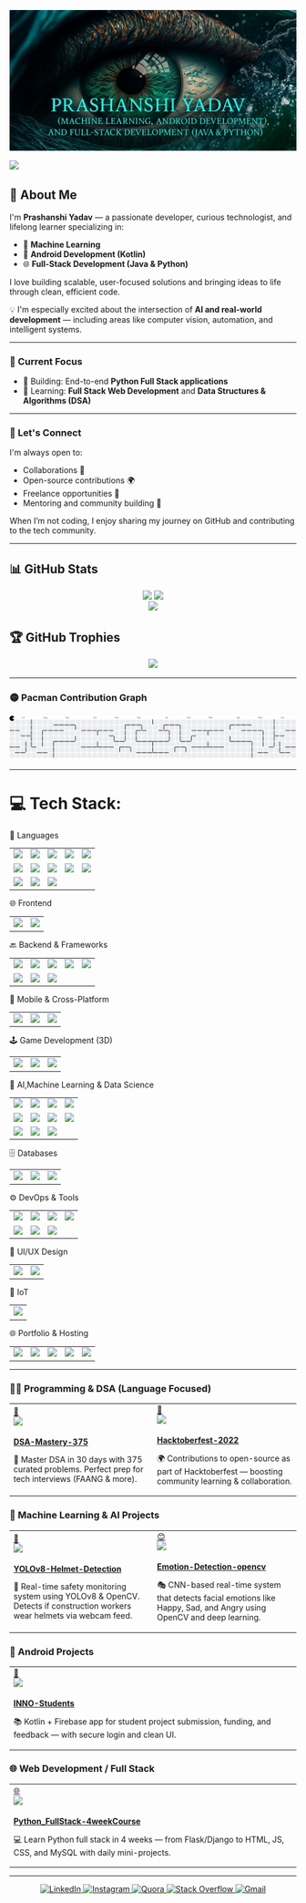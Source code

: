<p align="center">
  <img src="https://github.com/prashanshi11/prashanshi11/blob/main/image/profile2.png" />
</p>

<a href="https://www.github.com/prashanshi11" target="_blank" rel="noreferrer"><img
src="https://img.shields.io/github/followers/prashanshi11?logo=github&style=for-the-badge&color=0891b2&labelColor=1c1917" /></a>
## 🚀 About Me

I'm **Prashanshi Yadav** — a passionate developer, curious technologist, and lifelong learner specializing in:

- 🤖 **Machine Learning**
- 📱 **Android Development (Kotlin)**
- 🌐 **Full-Stack Development (Java & Python)**

I love building scalable, user-focused solutions and bringing ideas to life through clean, efficient code.

💡 I'm especially excited about the intersection of **AI and real-world development** — including areas like computer vision, automation, and intelligent systems.

---

### 🎯 Current Focus

- 🔭 Building: End-to-end **Python Full Stack applications**
- 🌱 Learning: **Full Stack Web Development** and **Data Structures & Algorithms (DSA)**

---

### 🤝 Let's Connect

I'm always open to:
- Collaborations 🤝
- Open-source contributions 🌍
- Freelance opportunities 💼
- Mentoring and community building 💬

When I’m not coding, I enjoy sharing my journey on GitHub and contributing to the tech community.


---
## 📊 GitHub Stats


<div align="center">
  <img src="https://github-readme-stats.vercel.app/api?username=prashanshi11&show_icons=true&theme=radical&include_all_commits=true&count_private=true&hide_border=true&border_radius=15" width="48%" />
 <img src="https://streak-stats.demolab.com?user=prashanshi11&theme=radical&hide_border=true&border_radius=15" width="48%" />
</div>

<div align="center">
  <img src="https://github-readme-stats.vercel.app/api/top-langs/?username=prashanshi11&layout=compact&theme=radical&hide_border=true&border_radius=15" width="50%" />
</div>




## 🏆 GitHub Trophies
<div align="center"> <img src="https://github-profile-trophy.vercel.app/?username=prashanshi11&theme=radical&no-frame=true&no-bg=false&margin-w=15" /> </div>

---

### 🟡 Pacman Contribution Graph

<picture>
  <source media="(prefers-color-scheme: dark)" srcset="https://raw.githubusercontent.com/prashanshi11/prashanshi11/output/pacman-contribution-graph-dark.svg">
  <img alt="Pacman contribution graph" src="https://raw.githubusercontent.com/prashanshi11/prashanshi11/output/pacman-contribution-graph.svg">
</picture>

---

# 💻 Tech Stack:

🧠 Languages
<table> <tr> <td><img src="https://img.shields.io/badge/c-%2300599C.svg?style=for-the-badge&logo=c&logoColor=white"/></td> <td><img src="https://img.shields.io/badge/c++-%2300599C.svg?style=for-the-badge&logo=c%2B%2B&logoColor=white"/></td> <td><img src="https://img.shields.io/badge/java-%23ED8B00.svg?style=for-the-badge&logo=openjdk&logoColor=white"/></td> <td><img src="https://img.shields.io/badge/kotlin-%237F52FF.svg?style=for-the-badge&logo=kotlin&logoColor=white"/></td> <td><img src="https://img.shields.io/badge/python-3670A0?style=for-the-badge&logo=python&logoColor=ffdd54"/></td> </tr> <tr> <td><img src="https://img.shields.io/badge/javascript-%23323330.svg?style=for-the-badge&logo=javascript&logoColor=%23F7DF1E"/></td> <td><img src="https://img.shields.io/badge/typescript-%23007ACC.svg?style=for-the-badge&logo=typescript&logoColor=white"/></td> <td><img src="https://img.shields.io/badge/html5-%23E34F26.svg?style=for-the-badge&logo=html5&logoColor=white"/></td> <td><img src="https://img.shields.io/badge/css3-%231572B6.svg?style=for-the-badge&logo=css3&logoColor=white"/></td> <td><img src="https://img.shields.io/badge/SQL-025E8C?style=for-the-badge&logo=sqlite&logoColor=white"/></td> </tr> <tr> <td><img src="https://img.shields.io/badge/shell-%23121011.svg?style=for-the-badge&logo=gnu-bash&logoColor=white"/></td> <td><img src="https://img.shields.io/badge/R-276DC3?style=for-the-badge&logo=r&logoColor=white"/></td> <td><img src="https://img.shields.io/badge/dart-%230175C2.svg?style=for-the-badge&logo=dart&logoColor=white"/></td> </tr> </table>
🌐 Frontend
<table> <tr> <td><img src="https://img.shields.io/badge/angular-%23DD0031.svg?style=for-the-badge&logo=angular&logoColor=white"/></td> <td><img src="https://img.shields.io/badge/bootstrap-%238511FA.svg?style=for-the-badge&logo=bootstrap&logoColor=white"/></td> </tr> </table>
🔙 Backend & Frameworks
<table> <tr> <td><img src="https://img.shields.io/badge/flask-%23000.svg?style=for-the-badge&logo=flask&logoColor=white"/></td> <td><img src="https://img.shields.io/badge/django-%23092E20.svg?style=for-the-badge&logo=django&logoColor=white"/></td> <td><img src="https://img.shields.io/badge/spring-%236DB33F.svg?style=for-the-badge&logo=spring&logoColor=white"/></td> <td><img src="https://img.shields.io/badge/Hibernate-59666C?style=for-the-badge&logo=Hibernate&logoColor=white"/></td> <td><img src="https://img.shields.io/badge/Apache%20Maven-C71A36?style=for-the-badge&logo=Apache%20Maven&logoColor=white"/></td> </tr> <tr> <td><img src="https://img.shields.io/badge/Apache%20Airflow-017CEE?style=for-the-badge&logo=Apache%20Airflow&logoColor=white"/></td> <td><img src="https://img.shields.io/badge/API--Gateway-4285F4?style=for-the-badge&logo=google-cloud&logoColor=white"/></td> <td><img src="https://img.shields.io/badge/JWT-000000?style=for-the-badge&logo=JSON%20web%20tokens&logoColor=white"/></td> </tr> </table>
📱 Mobile & Cross-Platform
<table> <tr> <td><img src="https://img.shields.io/badge/android%20studio-3DDC84?style=for-the-badge&logo=android-studio&logoColor=white"/></td> <td><img src="https://img.shields.io/badge/Flutter-%2302569B.svg?style=for-the-badge&logo=Flutter&logoColor=white"/></td> <td><img src="https://img.shields.io/badge/firebase-%23039BE5.svg?style=for-the-badge&logo=firebase"/></td> </tr> </table>
🕹️ Game Development (3D)
<table> <tr> <td><img src="https://img.shields.io/badge/unreal%20engine-000000?style=for-the-badge&logo=unrealengine&logoColor=white"/></td> <td><img src="https://img.shields.io/badge/Blueprints-%23121011.svg?style=for-the-badge&logoColor=blue"/></td> <td><img src="https://img.shields.io/badge/c++-%2300599C.svg?style=for-the-badge&logo=c%2B%2B&logoColor=white"/></td> </tr> </table>
🤖 AI,Machine Learning & Data Science
<table> <tr> <td><img src="https://img.shields.io/badge/TensorFlow-%23FF6F00.svg?style=for-the-badge&logo=TensorFlow&logoColor=white"/></td> <td><img src="https://img.shields.io/badge/Keras-%23D00000.svg?style=for-the-badge&logo=Keras&logoColor=white"/></td> <td><img src="https://img.shields.io/badge/PyTorch-%23EE4C2C.svg?style=for-the-badge&logo=PyTorch&logoColor=white"/></td> <td><img src="https://img.shields.io/badge/scikit--learn-%23F7931E.svg?style=for-the-badge&logo=scikit-learn&logoColor=white"/></td> </tr> <tr> <td><img src="https://img.shields.io/badge/pandas-%23150458.svg?style=for-the-badge&logo=pandas&logoColor=white"/></td> <td><img src="https://img.shields.io/badge/numpy-%23013243.svg?style=for-the-badge&logo=numpy&logoColor=white"/></td> <td><img src="https://img.shields.io/badge/Matplotlib-%23ffffff.svg?style=for-the-badge&logo=Matplotlib&logoColor=black"/></td> <td><img src="https://img.shields.io/badge/Plotly-%233F4F75.svg?style=for-the-badge&logo=plotly&logoColor=white"/></td> </tr> <tr> <td><img src="https://img.shields.io/badge/opencv-%23white.svg?style=for-the-badge&logo=opencv&logoColor=white"/></td> <td><img src="https://img.shields.io/badge/SciPy-%230C55A5.svg?style=for-the-badge&logo=scipy&logoColor=%white"/></td> <td><img src="https://img.shields.io/badge/mlflow-%23d9ead3.svg?style=for-the-badge&logo=numpy&logoColor=blue"/></td> </tr> </table>
🗄️ Databases
<table> <tr> <td><img src="https://img.shields.io/badge/mysql-4479A1.svg?style=for-the-badge&logo=mysql&logoColor=white"/></td> <td><img src="https://img.shields.io/badge/postgresql-%23336791.svg?style=for-the-badge&logo=postgresql&logoColor=white"/></td> <td><img src="https://img.shields.io/badge/Oracle-F80000?style=for-the-badge&logo=oracle&logoColor=white"/></td> </tr> </table>
⚙️ DevOps & Tools
<table> <tr> <td><img src="https://img.shields.io/badge/git-%23F05033.svg?style=for-the-badge&logo=git&logoColor=white"/></td> <td><img src="https://img.shields.io/badge/github-%23121011.svg?style=for-the-badge&logo=github&logoColor=white"/></td> <td><img src="https://img.shields.io/badge/Postman-FF6C37?style=for-the-badge&logo=postman&logoColor=white"/></td> <td><img src="https://img.shields.io/badge/docker-%230db7ed.svg?style=for-the-badge&logo=docker&logoColor=white"/></td> </tr> <tr> <td><img src="https://img.shields.io/badge/apache%20kafka-231F20?style=for-the-badge&logo=apachekafka&logoColor=white"/></td> <td><img src="https://img.shields.io/badge/RabbitMQ-FF6600?style=for-the-badge&logo=rabbitmq&logoColor=white"/></td> <td><img src="https://img.shields.io/badge/VS%20Code-007ACC?style=for-the-badge&logo=visual-studio-code&logoColor=white"/></td> </tr> </table>
🎨 UI/UX Design
<table> <tr> <td><img src="https://img.shields.io/badge/figma-%23F24E1E.svg?style=for-the-badge&logo=figma&logoColor=white"/></td> <td><img src="https://img.shields.io/badge/Canva-%2300C4CC.svg?style=for-the-badge&logo=Canva&logoColor=white"/></td> </tr> </table>
🔌 IoT
<table> <tr> <td><img src="https://img.shields.io/badge/-Arduino-00979D?style=for-the-badge&logo=Arduino&logoColor=white"/></td> </tr> </table>
🌐 Portfolio & Hosting
<table> <tr> <td><img src="https://img.shields.io/badge/GitHub%20Pages-222222?style=for-the-badge&logo=github&logoColor=white"/></td> <td><img src="https://img.shields.io/badge/Netlify-00C7B7?style=for-the-badge&logo=netlify&logoColor=white"/></td> <td><img src="https://img.shields.io/badge/Vercel-000000?style=for-the-badge&logo=vercel&logoColor=white"/></td> <td><img src="https://img.shields.io/badge/SEO-4285F4?style=for-the-badge&logo=google&logoColor=white"/></td> <td><img src="https://img.shields.io/badge/Responsive--Design-00C853?style=for-the-badge&logo=responsive&logoColor=white"/></td> </tr> </table>


---


### 🧑‍💻 Programming & DSA (Language Focused)

<table>
<tr>

<!-- DSA Mastery -->
<td width="47%">
<a href="https://github.com/prashanshi11/DSA-Mastery-375" target="_blank">
🧠<br>
<img src="https://img.shields.io/badge/DSA--Mastery-30--Days-blueviolet?style=for-the-badge&logo=leetcode"><br><br>
<b>DSA-Mastery-375</b>
</a>
<p>🚀 Master DSA in 30 days with 375 curated problems. Perfect prep for tech interviews (FAANG & more).</p>
</td>

<!-- Hacktoberfest -->
<td width="47%">
<a href="https://github.com/prashanshi11/Hacktoberfest-2022" target="_blank">
🍁<br>
<img src="https://img.shields.io/badge/Hacktoberfest-Contribution-blue?style=for-the-badge&logo=github"><br><br>
<b>Hacktoberfest-2022</b>
</a>
<p>🌍 Contributions to open-source as part of Hacktoberfest — boosting community learning & collaboration.</p>
</td>

</tr>
</table>



### 🤖 Machine Learning & AI Projects

<table>
<tr>

<!-- YOLO Helmet -->
<td width="47%">
<a href="https://github.com/prashanshi11/YOLOv8-Helmet-Detection" target="_blank">
🦺<br>
<img src="https://img.shields.io/badge/Helmet--Detection-YOLOv8-green?style=for-the-badge&logo=opencv"><br><br>
<b>YOLOv8-Helmet-Detection</b>
</a>
<p>🎯 Real-time safety monitoring system using YOLOv8 & OpenCV. Detects if construction workers wear helmets via webcam feed.</p>
</td>

<!-- Emotion Detection -->
<td width="47%">
<a href="https://github.com/prashanshi11/Emotion-Detection-opencv" target="_blank">
😊<br>
<img src="https://img.shields.io/badge/Emotion--Detection-Live--Face--Tracking-ff69b4?style=for-the-badge&logo=face-recognition"><br><br>
<b>Emotion-Detection-opencv</b>
</a>
<p>🎭 CNN-based real-time system that detects facial emotions like Happy, Sad, and Angry using OpenCV and deep learning.</p>
</td>

</tr>
</table>



### 📱 Android Projects

<table>
<tr>

<!-- INNO Students -->
<td width="47%">
<a href="https://github.com/prashanshi11/INNO-Students" target="_blank">
📲<br>
<img src="https://img.shields.io/badge/INNO--Students-Android--App-brightgreen?style=for-the-badge&logo=android"><br><br>
<b>INNO-Students</b>
</a>
<p>📚 Kotlin + Firebase app for student project submission, funding, and feedback — with secure login and clean UI.</p>
</td>

</tr>
</table>



### 🌐 Web Development / Full Stack

<table>
<tr>

<!-- Python Full Stack -->
<td width="47%">
<a href="https://github.com/prashanshi11/Python_FullStack-4weekCourse" target="_blank">
🌐<br>
<img src="https://img.shields.io/badge/Python--FullStack-4--Weeks-orange?style=for-the-badge&logo=python"><br><br>
<b>Python_FullStack-4weekCourse</b>
</a>
<p>💻 Learn Python full stack in 4 weeks — from Flask/Django to HTML, JS, CSS, and MySQL with daily mini-projects.</p>
</td>

</tr>
</table>

</div>

---
<p align="center">
  <a href="https://linkedin.com/in/prashanshiyadav">
    <img src="https://img.shields.io/badge/LinkedIn-blue?logo=linkedin" alt="LinkedIn"/>
  </a>
  <a href="https://instagram.com/">
    <img src="https://img.shields.io/badge/Instagram-%23E4405F.svg?logo=instagram" alt="Instagram"/>
  </a>
  <a href="https://quora.com/">
    <img src="https://img.shields.io/badge/Quora-red?logo=quora" alt="Quora"/>
  </a>
  <a href="https://stackoverflow.com/users/yourid">
    <img src="https://img.shields.io/badge/StackOverflow-FE7A16?logo=stack-overflow" alt="Stack Overflow"/>
  </a>
  <a href="mailto:prashanshiy@gmail.com">
    <img src="https://img.shields.io/badge/Gmail-D14836?logo=gmail" alt="Gmail"/>
  </a>
</p>

